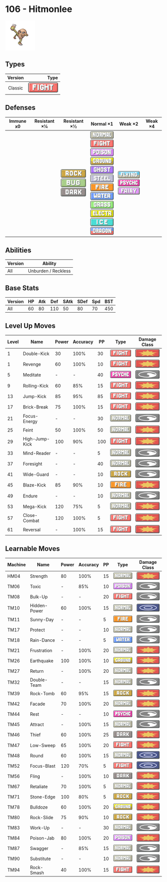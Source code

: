 # 106 - Hitmonlee

![hitmonlee](../img/pokemon/106.png)

## Types

| Version | Type                                   |
| :-----: | -------------------------------------: |
| Classic | ![fighting](../img/types/fighting.png) |

## Defenses

| Immune x0 | Resistant ×¼ | Resistant ×½                                                                                       | Normal ×1                                                                                                                                                                                                                                                                                                                                                                                                                                                             | Weak ×2                                                                                                          | Weak ×4 |
| --------- | ------------ | -------------------------------------------------------------------------------------------------- | --------------------------------------------------------------------------------------------------------------------------------------------------------------------------------------------------------------------------------------------------------------------------------------------------------------------------------------------------------------------------------------------------------------------------------------------------------------------- | ---------------------------------------------------------------------------------------------------------------- | ------- |
|           |              | ![rock](../img/types/rock.png)<br/>![bug](../img/types/bug.png)<br/>![dark](../img/types/dark.png) | ![normal](../img/types/normal.png)<br/>![fighting](../img/types/fighting.png)<br/>![poison](../img/types/poison.png)<br/>![ground](../img/types/ground.png)<br/>![ghost](../img/types/ghost.png)<br/>![steel](../img/types/steel.png)<br/>![fire](../img/types/fire.png)<br/>![water](../img/types/water.png)<br/>![grass](../img/types/grass.png)<br/>![electric](../img/types/electric.png)<br/>![ice](../img/types/ice.png)<br/>![dragon](../img/types/dragon.png) | ![flying](../img/types/flying.png)<br/>![psychic](../img/types/psychic.png)<br/>![fairy](../img/types/fairy.png) |         |

## Abilities

| Version | Ability             |
| ------- | ------------------- |
| All     | Unburden / Reckless |

## Base Stats

| Version | HP | Atk | Def | SAtk | SDef | Spd | BST |
| ------- | -- | --- | --- | ---- | ---- | --- | --- |
| All     | 60 | 80  | 110 | 50   | 80   | 70  | 450 |

## Level Up Moves

| Level | Name           | Power | Accuracy | PP  | Type                                   | Damage Class                           |
| ----- | -------------- | ----- | -------- | --- | -------------------------------------- | -------------------------------------- |
| 1     | Double-Kick    | 30    | 100%     | 30  | ![fighting](../img/types/fighting.png) | ![physical](../img/types/physical.png) |
| 1     | Revenge        | 60    | 100%     | 10  | ![fighting](../img/types/fighting.png) | ![physical](../img/types/physical.png) |
| 5     | Meditate       | -     | -        | 40  | ![psychic](../img/types/psychic.png)   | ![status](../img/types/status.png)     |
| 9     | Rolling-Kick   | 60    | 85%      | 15  | ![fighting](../img/types/fighting.png) | ![physical](../img/types/physical.png) |
| 13    | Jump-Kick      | 85    | 95%      | 85  | ![fighting](../img/types/fighting.png) | ![physical](../img/types/physical.png) |
| 17    | Brick-Break    | 75    | 100%     | 15  | ![fighting](../img/types/fighting.png) | ![physical](../img/types/physical.png) |
| 21    | Focus-Energy   | -     | -        | 30  | ![normal](../img/types/normal.png)     | ![status](../img/types/status.png)     |
| 25    | Feint          | 50    | 100%     | 50  | ![normal](../img/types/normal.png)     | ![physical](../img/types/physical.png) |
| 29    | High-Jump-Kick | 100   | 90%      | 100 | ![fighting](../img/types/fighting.png) | ![physical](../img/types/physical.png) |
| 33    | Mind-Reader    | -     | -        | 5   | ![normal](../img/types/normal.png)     | ![status](../img/types/status.png)     |
| 37    | Foresight      | -     | -        | 40  | ![normal](../img/types/normal.png)     | ![status](../img/types/status.png)     |
| 41    | Wide-Guard     | -     | -        | 10  | ![rock](../img/types/rock.png)         | ![status](../img/types/status.png)     |
| 45    | Blaze-Kick     | 85    | 90%      | 10  | ![fire](../img/types/fire.png)         | ![physical](../img/types/physical.png) |
| 49    | Endure         | -     | -        | 10  | ![normal](../img/types/normal.png)     | ![status](../img/types/status.png)     |
| 53    | Mega-Kick      | 120   | 75%      | 5   | ![normal](../img/types/normal.png)     | ![physical](../img/types/physical.png) |
| 57    | Close-Combat   | 120   | 100%     | 5   | ![fighting](../img/types/fighting.png) | ![physical](../img/types/physical.png) |
| 61    | Reversal       | -     | 100%     | 15  | ![fighting](../img/types/fighting.png) | ![physical](../img/types/physical.png) |

## Learnable Moves

| Machine | Name         | Power | Accuracy | PP | Type                                   | Damage Class                           |
| ------- | ------------ | ----- | -------- | -- | -------------------------------------- | -------------------------------------- |
| HM04    | Strength     | 80    | 100%     | 15 | ![normal](../img/types/normal.png)     | ![physical](../img/types/physical.png) |
| TM06    | Toxic        | -     | 85%      | 10 | ![poison](../img/types/poison.png)     | ![status](../img/types/status.png)     |
| TM08    | Bulk-Up      | -     | -        | 20 | ![fighting](../img/types/fighting.png) | ![status](../img/types/status.png)     |
| TM10    | Hidden-Power | 60    | 100%     | 15 | ![normal](../img/types/normal.png)     | ![special](../img/types/special.png)   |
| TM11    | Sunny-Day    | -     | -        | 5  | ![fire](../img/types/fire.png)         | ![status](../img/types/status.png)     |
| TM17    | Protect      | -     | -        | 10 | ![normal](../img/types/normal.png)     | ![status](../img/types/status.png)     |
| TM18    | Rain-Dance   | -     | -        | 5  | ![water](../img/types/water.png)       | ![status](../img/types/status.png)     |
| TM21    | Frustration  | -     | 100%     | 20 | ![normal](../img/types/normal.png)     | ![physical](../img/types/physical.png) |
| TM26    | Earthquake   | 100   | 100%     | 10 | ![ground](../img/types/ground.png)     | ![physical](../img/types/physical.png) |
| TM27    | Return       | -     | 100%     | 20 | ![normal](../img/types/normal.png)     | ![physical](../img/types/physical.png) |
| TM32    | Double-Team  | -     | -        | 15 | ![normal](../img/types/normal.png)     | ![status](../img/types/status.png)     |
| TM39    | Rock-Tomb    | 60    | 95%      | 15 | ![rock](../img/types/rock.png)         | ![physical](../img/types/physical.png) |
| TM42    | Facade       | 70    | 100%     | 20 | ![normal](../img/types/normal.png)     | ![physical](../img/types/physical.png) |
| TM44    | Rest         | -     | -        | 10 | ![psychic](../img/types/psychic.png)   | ![status](../img/types/status.png)     |
| TM45    | Attract      | -     | 100%     | 15 | ![normal](../img/types/normal.png)     | ![status](../img/types/status.png)     |
| TM46    | Thief        | 60    | 100%     | 25 | ![dark](../img/types/dark.png)         | ![physical](../img/types/physical.png) |
| TM47    | Low-Sweep    | 65    | 100%     | 20 | ![fighting](../img/types/fighting.png) | ![physical](../img/types/physical.png) |
| TM48    | Round        | 60    | 100%     | 15 | ![normal](../img/types/normal.png)     | ![special](../img/types/special.png)   |
| TM52    | Focus-Blast  | 120   | 70%      | 5  | ![fighting](../img/types/fighting.png) | ![special](../img/types/special.png)   |
| TM56    | Fling        | -     | 100%     | 10 | ![dark](../img/types/dark.png)         | ![physical](../img/types/physical.png) |
| TM67    | Retaliate    | 70    | 100%     | 5  | ![normal](../img/types/normal.png)     | ![physical](../img/types/physical.png) |
| TM71    | Stone-Edge   | 100   | 80%      | 5  | ![rock](../img/types/rock.png)         | ![physical](../img/types/physical.png) |
| TM78    | Bulldoze     | 60    | 100%     | 20 | ![ground](../img/types/ground.png)     | ![physical](../img/types/physical.png) |
| TM80    | Rock-Slide   | 75    | 90%      | 10 | ![rock](../img/types/rock.png)         | ![physical](../img/types/physical.png) |
| TM83    | Work-Up      | -     | -        | 30 | ![normal](../img/types/normal.png)     | ![status](../img/types/status.png)     |
| TM84    | Poison-Jab   | 80    | 100%     | 20 | ![poison](../img/types/poison.png)     | ![physical](../img/types/physical.png) |
| TM87    | Swagger      | -     | 85%      | 15 | ![normal](../img/types/normal.png)     | ![status](../img/types/status.png)     |
| TM90    | Substitute   | -     | -        | 10 | ![normal](../img/types/normal.png)     | ![status](../img/types/status.png)     |
| TM94    | Rock-Smash   | 40    | 100%     | 15 | ![fighting](../img/types/fighting.png) | ![physical](../img/types/physical.png) |